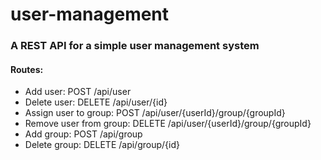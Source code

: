 user-management
===============

### A REST API for a simple user management system

#### Routes:
- Add user: POST /api/user
- Delete user: DELETE /api/user/{id}
- Assign user to group: POST /api/user/{userId}/group/{groupId}
- Remove user from group: DELETE /api/user/{userId}/group/{groupId}
- Add group: POST /api/group
- Delete group: DELETE /api/group/{id}